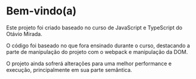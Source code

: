 # Bem-vindo(a)

Este projeto foi criado baseado no curso de JavaScript e TypeScript do Otávio Mirada.

O código foi baseado no que fora ensinado durante o curso, destacando a parte de manipulação do projeto com o webpack e manipulação da DOM.

O projeto ainda sofrerá alterações para uma melhor performance e execução, principalmente em sua parte semântica.
